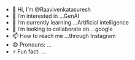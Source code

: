 - 👋 Hi, I’m @Raavivenkatasuresh
- 👀 I’m interested in ...GenAI
- 🌱 I’m currently learning ...Artificial intelligence 
- 💞️ I’m looking to collaborate on ...google
- 📫 How to reach me ...through Instagram
- 😄 Pronouns: ...
- ⚡ Fun fact: ...

<!---
Raavivenkatasuresh/Raavivenkatasuresh is a ✨ special ✨ repository because its `README.md` (this file) appears on your GitHub profile.
You can click the Preview link to take a look at your changes.
--->
